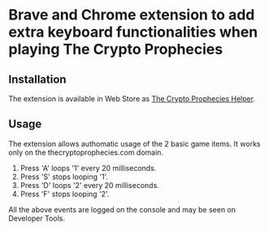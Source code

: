 # Brave and Chrome extension to add extra keyboard functionalities when playing The Crypto Prophecies

## Installation

The extension is available in Web Store as [The Crypto Prophecies Helper](https://chrome.google.com/webstore/detail/the-crypto-prophecies-hel/aniigbmhndolpkjfipmlnfbljicohgma).

## Usage

The extension allows authomatic usage of the 2 basic game items.
It works only on the thecryptoprophecies.com domain.

1. Press 'A' loops '1' every 20 milliseconds. 
2. Press 'S' stops looping '1'.
3. Press 'D' loops '2' every 20 milliseconds.
4. Press 'F' stops looping '2'.

All the above events are logged on the console and may be seen on Developer Tools.
